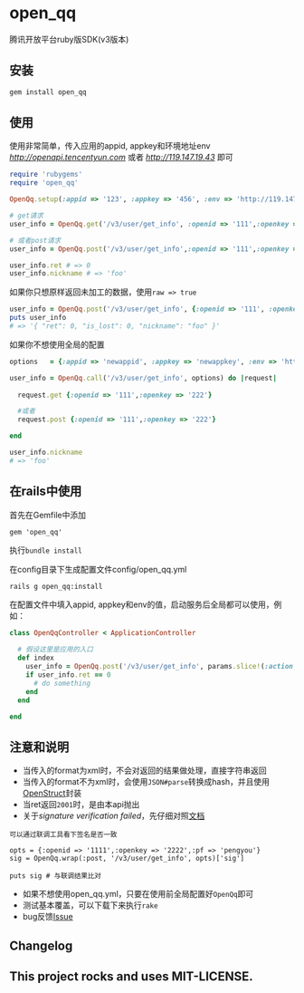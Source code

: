 open_qq
=======

腾讯开放平台ruby版SDK(v3版本)

## 安装

```ruby
gem install open_qq
```

## 使用

使用非常简单，传入应用的appid, appkey和环境地址env _http://openapi.tencentyun.com_ 或者 _http://119.147.19.43_ 即可

```ruby
require 'rubygems'
require 'open_qq'

OpenQq.setup(:appid => '123', :appkey => '456', :env => 'http://119.147.19.43')

# get请求
user_info = OpenQq.get('/v3/user/get_info', :openid => '111',:openkey => '222')

# 或者post请求
user_info = OpenQq.post('/v3/user/get_info',:openid => '111',:openkey => '222')

user_info.ret # => 0
user_info.nickname # => 'foo'
```

如果你只想原样返回未加工的数据，使用`raw => true`

```ruby
user_info = OpenQq.post('/v3/user/get_info', {:openid => '111', :openkey => '222'}, :raw => true)
puts user_info
# => '{ "ret": 0, "is_lost": 0, "nickname": "foo" }'
```

如果你不想使用全局的配置

```ruby
options   = {:appid => 'newappid', :appkey => 'newappkey', :env => 'http://newenv'}

user_info = OpenQq.call('/v3/user/get_info', options) do |request|
  
  request.get {:openid => '111',:openkey => '222'}

  #或者
  request.post {:openid => '111',:openkey => '222'}

end

user_info.nickname
# => 'foo'
```

## 在rails中使用

首先在Gemfile中添加
```
gem 'open_qq'
```

执行`bundle install`

在config目录下生成配置文件config/open_qq.yml
```
rails g open_qq:install
```

在配置文件中填入appid, appkey和env的值，启动服务后全局都可以使用，例如：

```ruby
class OpenQqController < ApplicationController
  
  # 假设这里是应用的入口
  def index
    user_info = OpenQq.post('/v3/user/get_info', params.slice!(:action, :controller))
    if user_info.ret == 0
      # do something
    end
  end

end

```

## 注意和说明

* 当传入的format为xml时，不会对返回的结果做处理，直接字符串返回
* 当传入的format不为xml时，会使用`JSON#parse`转换成hash，并且使用[OpenStruct](http://www.ruby-doc.org/stdlib-1.8.7/libdoc/ostruct/rdoc/OpenStruct.html, 'OpenStruct')封装
* 当ret返回`2001`时，是由本api抛出
* 关于*signature verification failed*，先仔细对照[文档](http://wiki.open.qq.com/wiki/%E8%85%BE%E8%AE%AF%E5%BC%80%E6%94%BE%E5%B9%B3%E5%8F%B0%E7%AC%AC%E4%B8%89%E6%96%B9%E5%BA%94%E7%94%A8%E7%AD%BE%E5%90%8D%E5%8F%82%E6%95%B0sig%E7%9A%84%E8%AF%B4%E6%98%8E#.E4.B8.BA.E4.BB.80.E4.B9.88.E6.80.BB.E6.98.AF.E8.BF.94.E5.9B.9E.E2.80.9C-5.EF.BC.9Asignature_verification_failed.E2.80.9D.EF.BC.9F)

```
可以通过联调工具看下签名是否一致

opts = {:openid => '1111',:openkey => '2222',:pf => 'pengyou'}
sig = OpenQq.wrap(:post, '/v3/user/get_info', opts)['sig']

puts sig # 与联调结果比对

```

* 如果不想使用open_qq.yml，只要在使用前全局配置好`OpenQq`即可
* 测试基本覆盖，可以下载下来执行`rake`
* bug反馈[Issue](https://github.com/zires/open_qq/issues)

## Changelog


## This project rocks and uses MIT-LICENSE.
